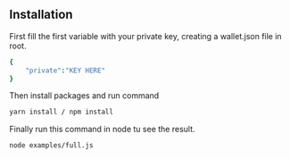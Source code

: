 ## Installation

First fill the first variable with your private key, creating a wallet.json file in root.

```sh
{
    "private":"KEY HERE"
}
```

Then install packages and run command

```sh
yarn install / npm install
```

Finally run this command in node tu see the result.

```sh
node examples/full.js
```
